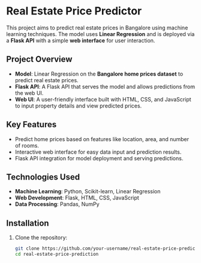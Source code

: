 # Real Estate Price Predictor

This project aims to predict real estate prices in Bangalore using machine learning techniques. The model uses **Linear Regression** and is deployed via a **Flask API** with a simple **web interface** for user interaction.

## Project Overview

- **Model**: Linear Regression on the **Bangalore home prices dataset** to predict real estate prices.
- **Flask API**: A Flask API that serves the model and allows predictions from the web UI.
- **Web UI**: A user-friendly interface built with HTML, CSS, and JavaScript to input property details and view predicted prices.

## Key Features

- Predict home prices based on features like location, area, and number of rooms.
- Interactive web interface for easy data input and prediction results.
- Flask API integration for model deployment and serving predictions.

## Technologies Used

- **Machine Learning**: Python, Scikit-learn, Linear Regression
- **Web Development**: Flask, HTML, CSS, JavaScript
- **Data Processing**: Pandas, NumPy

## Installation

1. Clone the repository:

   ```bash
   git clone https://github.com/your-username/real-estate-price-prediction.git
   cd real-estate-price-prediction
